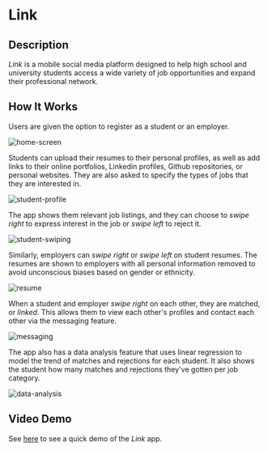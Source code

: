 # Link

## Description

*Link* is a mobile social media platform designed to help high school and university students access a wide variety of job opportunities and expand their professional network.

## How It Works

Users are given the option to register as a student or an employer.

![home-screen](https://user-images.githubusercontent.com/34670205/52247595-7e536980-28b8-11e9-840e-66d08d2af171.png)

Students can upload their resumes to their personal profiles, as well as add links to their online portfolios, Linkedin profiles, Github repositories, or personal websites. They are also asked to specify the types of jobs that they are interested in.

![student-profile](https://user-images.githubusercontent.com/34670205/52249290-4e0fc900-28c0-11e9-8923-dff7f75c0e45.png)

The app shows them relevant job listings, and they can choose to *swipe right* to express interest in the job or *swipe left* to reject it.

![student-swiping](https://user-images.githubusercontent.com/34670205/52247606-84494a80-28b8-11e9-8b93-2d5c990b7954.png)

Similarly, employers can *swipe right* or *swipe left* on student resumes. The resumes are shown to employers with all personal information removed to avoid unconscious biases based on gender or ethnicity.

![resume](https://user-images.githubusercontent.com/34670205/52249231-f4a79a00-28bf-11e9-821a-723f811d247e.png)

When a student and employer *swipe right* on each other, they are matched, or *linked*. This allows them to view each other's profiles and contact each other via the messaging feature.

![messaging](https://user-images.githubusercontent.com/34670205/52247601-814e5a00-28b8-11e9-84cf-a379c8e93be9.png)

The app also has a data analysis feature that uses linear regression to model the trend of matches and rejections for each student. It also shows the student how many matches and rejections they've gotten per job category.

![data-analysis](https://user-images.githubusercontent.com/34670205/52249367-b9f23180-28c0-11e9-808d-5d810ac07285.png)

## Video Demo

See [here](https://youtu.be/IhxP-gXklns) to see a quick demo of the *Link* app.